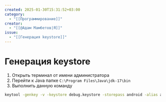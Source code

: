 ```yaml
---
created: 2025-01-30T15:31:52+03:00
category:
  - "[[Программирование]]"
creator:
  - "[[@Адам Мамбетов|Я]]"
issue:
  - "[[Генерация keystore]]"
---
```


# Генерация keystore

 1. Открыть терминал от имени администратора
 2. Перейти к Java папке `C:\Program Files\Java\jdk-17\bin`
 3. Выполнить данную команду

```bash
keytool -genkey -v -keystore debug.keystore -storepass android -alias androiddebugkey -keypass android -keyalg RSA -keysize 2048 -validity 10000 -dname "C=US, O=Android, CN=Android Debug"
```
